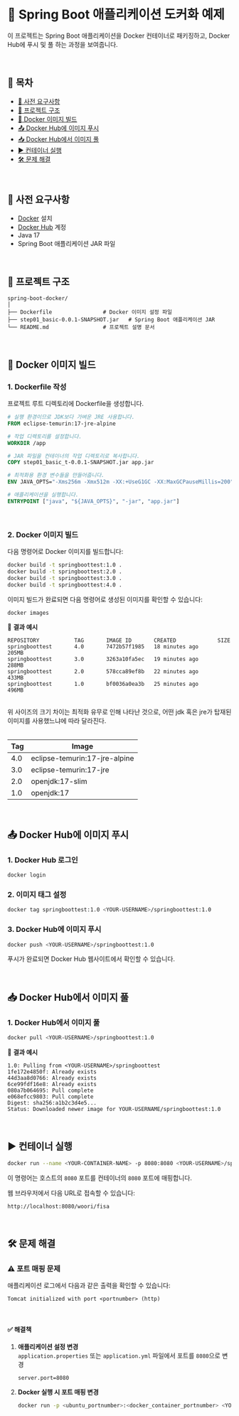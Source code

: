 # 🚀 Spring Boot 애플리케이션 도커화 예제  

이 프로젝트는 Spring Boot 애플리케이션을 Docker 컨테이너로 패키징하고, Docker Hub에 푸시 및 풀 하는 과정을 보여줍니다.  

<br>

## 📑 목차  

- [📌 사전 요구사항](#-사전-요구사항)  
- [📂 프로젝트 구조](#-프로젝트-구조)  
- [🐳 Docker 이미지 빌드](#-docker-이미지-빌드)  
- [📤 Docker Hub에 이미지 푸시](#-docker-hub에-이미지-푸시)  
- [📥 Docker Hub에서 이미지 풀](#-docker-hub에서-이미지-풀)  
- [▶️ 컨테이너 실행](#%EF%B8%8F-컨테이너-실행)  
- [🛠 문제 해결](#-문제-해결)  
<br>

## 📌 사전 요구사항  

- [Docker](https://www.docker.com/get-started) 설치  
- [Docker Hub](https://hub.docker.com/) 계정  
- Java 17  
- Spring Boot 애플리케이션 JAR 파일  
<br>

## 📂 프로젝트 구조  

```
spring-boot-docker/
│
├── Dockerfile                # Docker 이미지 설정 파일
├── step01_basic-0.0.1-SNAPSHOT.jar   # Spring Boot 애플리케이션 JAR
└── README.md                 # 프로젝트 설명 문서
```
<br>

## 🐳 Docker 이미지 빌드  

### 1. Dockerfile 작성  

프로젝트 루트 디렉토리에 Dockerfile을 생성합니다.  

```dockerfile
# 실행 환경이므로 JDK보다 가벼운 JRE 사용합니다.
FROM eclipse-temurin:17-jre-alpine

# 작업 디렉토리를 설정합니다.
WORKDIR /app

# JAR 파일을 컨테이너의 작업 디렉토리로 복사합니다.
COPY step01_basic_t-0.0.1-SNAPSHOT.jar app.jar

# 최적화용 환경 변수들을 만들어줍니다.
ENV JAVA_OPTS="-Xms256m -Xmx512m -XX:+UseG1GC -XX:MaxGCPauseMillis=200"

# 애플리케이션을 실행합니다.
ENTRYPOINT ["java", "${JAVA_OPTS}", "-jar", "app.jar"]
```
<br>

### 2. Docker 이미지 빌드  

다음 명령어로 Docker 이미지를 빌드합니다:  

```bash
docker build -t springboottest:1.0 .
docker build -t springboottest:2.0 .
docker build -t springboottest:3.0 .
docker build -t springboottest:4.0 .
```

이미지 빌드가 완료되면 다음 명령어로 생성된 이미지를 확인할 수 있습니다:  

```bash
docker images
```

📜 **결과 예시**  
```
REPOSITORY           TAG       IMAGE ID       CREATED             SIZE
springboottest       4.0       7472b57f1985   18 minutes ago      205MB
springboottest       3.0       3263a10fa5ec   19 minutes ago      288MB
springboottest       2.0       578cca89ef8b   22 minutes ago      433MB
springboottest       1.0       bf0036a0ea3b   25 minutes ago      496MB
```
<br>
위 사이즈의 크기 차이는 최적화 유무로 인해 나타난 것으로, 어떤 jdk 혹은 jre가 탑재된 이미지를 사용했느냐에 따라 달라진다.<br><br>

|Tag|Image|
|---|-----|
|4.0|eclipse-temurin:17-jre-alpine|
|3.0|eclipse-temurin:17-jre|
|2.0|openjdk:17-slim|
|1.0|openjdk:17|

<br>

## 📤 Docker Hub에 이미지 푸시  

### 1. Docker Hub 로그인  

```bash
docker login
```

### 2. 이미지 태그 설정  

```bash
docker tag springboottest:1.0 <YOUR-USERNAME>/springboottest:1.0
```

### 3. Docker Hub에 이미지 푸시  

```bash
docker push <YOUR-USERNAME>/springboottest:1.0
```

푸시가 완료되면 Docker Hub 웹사이트에서 확인할 수 있습니다.  

<br>

## 📥 Docker Hub에서 이미지 풀  

### 1. Docker Hub에서 이미지 풀  

```bash
docker pull <YOUR-USERNAME>/springboottest:1.0
```

📜 **결과 예시**  
```
1.0: Pulling from <YOUR-USERNAME>/springboottest
1fe172e4850f: Already exists
44d3aa8d0766: Already exists
6ce99fdf16e8: Already exists
080a7b064695: Pull complete
e068efcc9803: Pull complete
Digest: sha256:a1b2c3d4e5...
Status: Downloaded newer image for YOUR-USERNAME/springboottest:1.0
```
<br>

## ▶️ 컨테이너 실행  

```bash
docker run --name <YOUR-CONTAINER-NAME> -p 8080:8080 <YOUR-USERNAME>/springboottest:1.0
```

이 명령어는 호스트의 `8080` 포트를 컨테이너의 `8080` 포트에 매핑합니다.  

웹 브라우저에서 다음 URL로 접속할 수 있습니다:  
```
http://localhost:8080/woori/fisa
```
<br>

## 🛠 문제 해결  

### ⚠️ 포트 매핑 문제  

애플리케이션 로그에서 다음과 같은 출력을 확인할 수 있습니다:  
```
Tomcat initialized with port <portnumber> (http)
```
<br>

#### ✅ 해결책  

1. **애플리케이션 설정 변경**  
   `application.properties` 또는 `application.yml` 파일에서 포트를 `8080`으로 변경  
   ```
   server.port=8080
   ```

2. **Docker 실행 시 포트 매핑 변경**  
   ```bash
   docker run -p <ubuntu_portnumber>:<docker_container_portnumber> <YOUR-USERNAME>/springboottest:1.0
   ```
